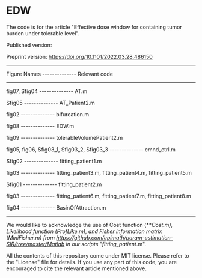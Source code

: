 # EDW
The code is for the article "Effective dose window for containing tumor burden under tolerable level".

Published version:

Preprint version: https://doi.org/10.1101/2022.03.28.486150

________________________________________________________________

Figure Names -------------- Relevant code
________________________________________________________________

fig07, Sfig04 -------------- AT.m

Sfig05 -------------- AT_Patient2.m

fig02 -------------- bifurcation.m

fig08 -------------- EDW.m

fig09 -------------- tolerableVolumePatient2.m

fig05, fig06, Sfig03_1, Sfig03_2, Sfig03_3 -------------- cmnd_ctrl.m

Sfig02 -------------- fitting_patient1.m

fig03 -------------- fitting_patient3.m, fitting_patient4.m, fitting_patient5.m	

Sfig01 -------------- fitting_patient2.m

fig03 -------------- fitting_patient6.m, fitting_patient7.m, fitting_patient8.m	

fig04 -------------- BasinOfAttraction.m
________________________________________________________________



We would like to acknowledge the use of Cost function (***Cost.m), Likelihood function (ProfLike.m), and Fisher information matrix (MiniFisher.m) from https://github.com/epimath/param-estimation-SIR/tree/master/Matlab in our scripts "fitting_patient*.m". 

All the contents of this repository come under MIT license. Please refer to the "License" file for details. If you use any part of this code, you are encouraged to cite the relevant article mentioned above.
